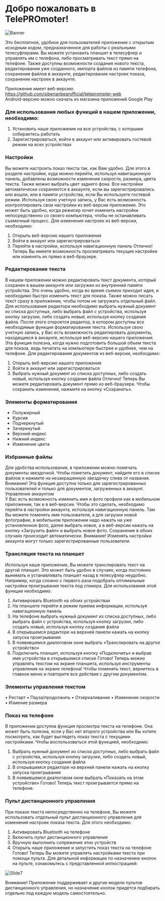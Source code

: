 # Добро пожаловать в TelePROmoter!

![Banner](https://user-images.githubusercontent.com/61984103/122811546-49a1aa80-d2d9-11eb-9c6d-c300e4dfd274.png)

Это бесплатное, удобное для пользователей приложение с открытым исходным кодом, предназначенное для работы с реальными телесуфлерами. Вы можете установить планшет в телесуфлер и управлять им с телефона, либо просматривать текст прямо на телефоне. Также доступны возможности создания нового текста, редактирования уже созданного, импорта файлов из памяти телефона, сохранения файлов в аккаунте, редактирование настроек показа, сохранение настроек в аккаунте.

Приложение имеет веб-версию: https://github.com/siberianbearofficial/teleprompter-web \
Android-версию можно скачать из магазина приложений Google Play

### Для использования любых функций в нашем приложении, необходимо:
1.	Установить наше приложение на все устройства, с которыми собираетесь работать
2.	Зарегистрироваться, войти в аккаунт или активировать гостевой режим на всех устройствах

### Настройки
Вы можете настроить показ текста так, как Вам удобно. Для этого в разделе настройки, куда можно перейти, используя навигационную панель, добавлены возможности изменения скорости, размера, цвета текста. Также можно выбрать цвет заднего фона. Все настройки автоматически сохраняются в аккаунте, если вы зарегистрировались или вошли, или в памяти устройства, если Вы используете гостевой режим.
Используя свою учетную запись, у Вас есть возможность контроллировать свои настройки из веб-версии приложения. Это может быть удобно, когда режисер хочет изменить настройки непосредственно со своего компьютера, чтобы не останавливать съемочный процесс. Для изменения настроек из веб-версии, необходимо:
1.	Открыть веб-версию нашего приложения
2.	Войти в аккаунт или зарегистрироваться
3.	Перейти в настройки, используя навигационную панель
Отлично! Теперь Вы имеете возможность просматривать текущие настройки или изменять их прямо в веб-браузере.

### Редактирование текста
В нашем приложении можно редактировать текст документа, который сохранен в вашем аккаунте или загружен из внутренней памяти устройства. Это очень удобно, когда во время съемок приходит идея, и необходимо быстро изменить текст для показа. Также можно писать текст сразу в приложении, чтобы потом не загружать отдельный файл. Для использования редактора необходимо выбрать нужный документ из списка доступных, либо выбрать файл с устройства, используя кнопку загрузки, либо создать новый, используя кнопку создания файла. После этого откроется редактор, в котором доступны все необходимые функции форматирования текста.
Используя свою учетную запись, у Вас есть возможность редактировать документы, находящиеся в аккаунте, используя веб-версию нашего приложения. Эта функция полезна, когда нужно подготовить большой объем текста для показа, ведь печатать на компьютере быстрее и удобнее, чем на телефоне. Для редактирования документов из веб-версии, необходимо:
1.	Открыть веб-версию нашего приложения
2.	Войти в аккаунт или зарегистрироваться
3.	Выбрать нужный документ из списка доступных, либо создать новый, используя кнопку создания файла
Отлично! Теперь Вы можете редактировать документ прямо из веб-браузера. Чтобы сохранить изменения, нажмите на кнопку «Сохранить».

### Элементы форматирования
- Полужирный
- Курсив
- Подчеркнутый
- Зачеркнутый
- Верхний индекс
- Нижний индекс
- Изменение цвета

### Избранные файлы
Для удобства использования, в приложении можно помечать документы звездочкой. Чтобы пометить документ, найдите его в списке файлов и нажмите на незакрашенную звездочку слева от названия.
Внимание! Эта функция доступна только для зарегистрированных пользователей и только для документов, загруженных в аккаунт. \
Управление аккаунтом \
У Вас есть возможность изменить имя и фото профиля как в мобильном приложении, так и в веб-версии. Чтобы это сделать, необходимо перейти в настройки аккаунта, используя навигационную панель. Там Вы можете поменять имя пользователя, а для загрузки новой фотографии, в мобильном приложении надо нажать на уже установленное фото, далее выбрать новое, а в веб-версии нажать на кнопку «Загрузить файл» и выбрать новое фото. Сохранение в обоих случаях происходит автоматически.
Внимание! Изменять настройки аккаунта могут только зарегистрированные пользователи.

### Трансляция текста на планшет
Используя наше приложение, Вы можете транслировать текст на другой планшет. Это может быть удобно в случаях, когда постоянно вынимать и устанавливать планшет назад в телесуфлер неудобно. Например, когда сложно с первого раза подобрать оптимальные настройки проигрывания текста под спикера. Для использования этой функции необходимо:
1.	Активировать Bluetooth на обоих устройствах
2.	На планшете перейти в режим приема информации, используя навигационную панель
3.	На телефоне выбрать нужный документ из списка доступных, либо выбрать файл с устройства, используя кнопку загрузки, либо создать новый, используя кнопку создания файла
4.	В открывшемся редакторе на верхней панели нажать на кнопку запуска проигрывания
5.	В появившемся диалоговом окне выбрать «Транслировать на другое устройство»
6.	Подключить планшет, используя кнопку «Подключить» и выбрав имя устройства в открывшемся списке
Готово! Теперь можно управлять текстом на экране планшета, используя инструменты управления на экране телефона! Чтобы поменять текст, вернитесь в главное меню и повторите все действия с другим документом.

### Элементы управления текстом
•	Рестарт
•	Пауза/продолжить
•	Отзеркаливание
•	Изменение скорости
•	Измение размера

### Показ на телефоне
В приложении доступна функция просмотра текста на телефоне. Она может быть полезна, если у Вас нет второго устройства или Вы хотите посмотреть, как будет выглядеть показ текста с текущими настройками. Чтобы воспользоваться этой функцией, необходимо:
1.	Выбрать нужный документ из списка доступных, либо выбрать файл с устройства, используя кнопку загрузки, либо создать новый, используя кнопку создания файла
2.	В открывшемся редакторе на верхней панели нажать на кнопку запуска проигрывания
3.	В появившемся диалоговом окне выбрать «Показать на этом устройстве»
Готово! Теперь текст проигрывается прямо на телефоне.

### Пульт дистанционного управления
При показе текста непосредственно на телефоне, Вы можете использовать отдельный пульт дистанционного управления для изменения настроек показа текста. Для этого необходимо:
1.	Активировать Bluetooth на телефоне
2.	Включить пульт дистанционного управления
3.	Вручную выполнить сопряжение этих устройств
4.	Открыть наше приложение и запустить показ текста на телефоне
Готово! Теперь Вы можете управлять настройками текста при помощи пульта. Для детальной информации по назначению кнопок на пульте, ознакомьтесь с представленной иллюстрацией:
 
![Slide7](https://user-images.githubusercontent.com/61984103/122811911-b452e600-d2d9-11eb-8463-d786f3470342.JPG)
 
Внимание! Приложение поддерживает и другие модели пультов дистанционного управления, но назначение кнопок придется подбирать отдельно под каждую модель самостоятельно.
